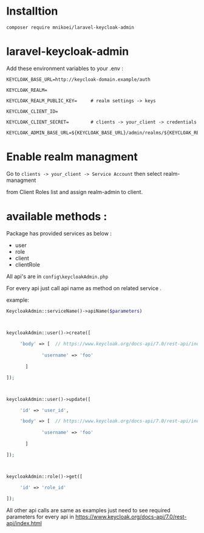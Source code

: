 # Installtion

```
composer require mnikoei/laravel-keycloak-admin
```

# laravel-keycloak-admin



Add these environment variables to your .env :


```
KEYCLOAK_BASE_URL=http://keycloak-domain.example/auth

KEYCLOAK_REALM=                

KEYCLOAK_REALM_PUBLIC_KEY=     # realm settings -> keys 

KEYCLOAK_CLIENT_ID=            

KEYCLOAK_CLIENT_SECRET=        # clients -> your_client -> credentials 

KEYCLOAK_ADMIN_BASE_URL=${KEYCLOAK_BASE_URL}/admin/realms/${KEYCLOAK_REALM} 
```



# Enable realm managment

Go to ```clients -> your_client -> Service Account``` then select realm-managment

from Client Roles list and assign realm-admin to client.






# available methods : 


Package has provided services as below :

* user
* role
* client
* clientRole




All api's are in ```config\keycloakAdmin.php```
 
For every api just call api name as method on related service .



example:
```php
KeycloakAdmin::serviceName()->apiName($parameters)



keycloakAdmin::user()->create([
      
     'body' => [  // https://www.keycloak.org/docs-api/7.0/rest-api/index.html#_userrepresentation
             
             'username' => 'foo'
              
       ]

]);



keycloakAdmin::user()->update([

     'id' => 'user_id',

     'body' => [  // https://www.keycloak.org/docs-api/7.0/rest-api/index.html#_userrepresentation
             
             'username' => 'foo'
              
       ]

]);



keycloakAdmin::role()->get([
      
     'id' => 'role_id'

]);
```

All other api calls are same as examples just need to see required parameters for every api in https://www.keycloak.org/docs-api/7.0/rest-api/index.html
